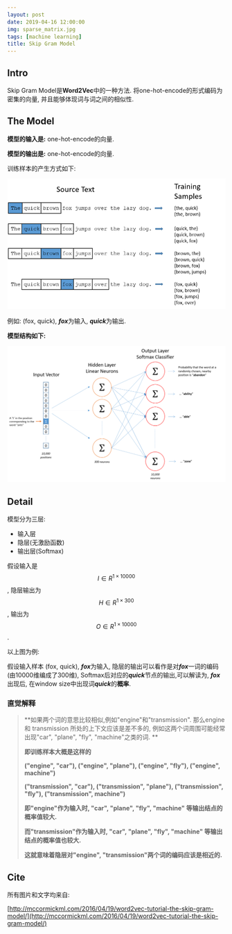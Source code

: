 ```yaml
---
layout: post
date: 2019-04-16 12:00:00
img: sparse_matrix.jpg
tags: [machine learning]
title: Skip Gram Model
---
```


## Intro

Skip Gram Model是**Word2Vec**中的一种方法. 将one-hot-encode的形式编码为密集的向量, 并且能够体现词与词之间的相似性.



## The Model

**模型的输入是:**  one-hot-encode的向量.

**模型的输出是:**  one-hot-encode的向量.

训练样本的产生方式如下:

![](../assets/img/2019-04-16/training_data.png)

例如:  (fox, quick),   ***fox***为输入,  ***quick***为输出.

**模型结构如下:**

![](../assets/img/2019-04-16/skip_gram_net_arch.png)

## Detail

模型分为三层:

* 输入层
* 隐层(无激励函数)
* 输出层(Softmax)

假设输入是$$I \in R^{1 \times 10000}$$, 隐层输出为$$H \in R^{1 \times 300}$$,  输出为 $$O \in R^{1 \times 10000}$$.

以上图为例:

假设输入样本 (fox, quick),   ***fox***为输入,  隐层的输出可以看作是对***fox***一词的编码(由10000维编成了300维), Softmax后对应的***quick***节点的输出,可以解读为, ***fox***出现后, 在window size中出现词***quick***的**概率**. 

### 直觉解释 

>**如果两个词的意思比较相似,例如"engine"和"transmission".  那么engine 和 transmission 所处的上下文应该是差不多的, 例如这两个词周围可能经常出现"car", "plane", "fly", "machine"之类的词. **
>
>**即训练样本大概是这样的**
>
>**("engine", "car"), ("engine", "plane"), ("engine", "fly"), ("engine", machine")**
>
>**("transmission", "car"), ("transmission", "plane"), ("transmission", "fly"), ("transmission", machine")**
>
>**即"engine"作为输入时, "car", "plane", "fly", "machine" 等输出结点的概率值较大.**
>
>**而"transmission"作为输入时, "car", "plane", "fly", "machine" 等输出结点的概率值也较大.**
>
>**这就意味着隐层对"engine", "transmission"两个词的编码应该是相近的.**



## Cite

所有图片和文字均来自:

[http://mccormickml.com/2016/04/19/word2vec-tutorial-the-skip-gram-model/](http://mccormickml.com/2016/04/19/word2vec-tutorial-the-skip-gram-model/)

